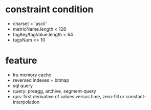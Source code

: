 # constraint condition
- charset = 'ascii'
- metricName.length < 128
- tagKey/tagValue.length < 64
- tagsNum <= 10

# feature
- lru memory cache
- reversed indexes + bitmap
- sql query
- query: preagg, archive, segment-query
- qps: first derivative of values versus time, zero-fill or constant-interpolation
